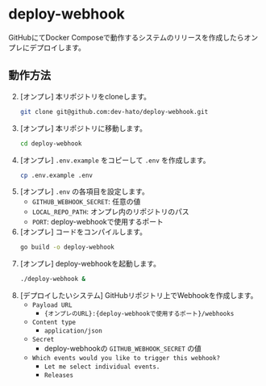 # deploy-webhook
GitHubにてDocker Composeで動作するシステムのリリースを作成したらオンプレにデプロイします。

## 動作方法
2. [オンプレ] 本リポジトリをcloneします。
    ```sh
    git clone git@github.com:dev-hato/deploy-webhook.git
    ```
3. [オンプレ] 本リポジトリに移動します。
    ```sh
    cd deploy-webhook
    ```
4. [オンプレ] `.env.example` をコピーして `.env` を作成します。
    ```sh
    cp .env.example .env
    ```
5. [オンプレ] `.env` の各項目を設定します。
    * `GITHUB_WEBHOOK_SECRET`: 任意の値
    * `LOCAL_REPO_PATH`: オンプレ内のリポジトリのパス
    * `PORT`: deploy-webhookで使用するポート
6. [オンプレ] コードをコンパイルします。
    ```sh
    go build -o deploy-webhook
    ```
6. [オンプレ] deploy-webhookを起動します。
    ```sh
    ./deploy-webhook &
    ```
7. [デプロイしたいシステム] GitHubリポジトリ上でWebhookを作成します。
   * `Payload URL`
      * `{オンプレのURL}:{deploy-webhookで使用するポート}/webhooks`
   * `Content type`
      * `application/json`
   * `Secret`
      * deploy-webhookの `GITHUB_WEBHOOK_SECRET` の値
   * `Which events would you like to trigger this webhook?`
      * `Let me select individual events.`
      * `Releases`
